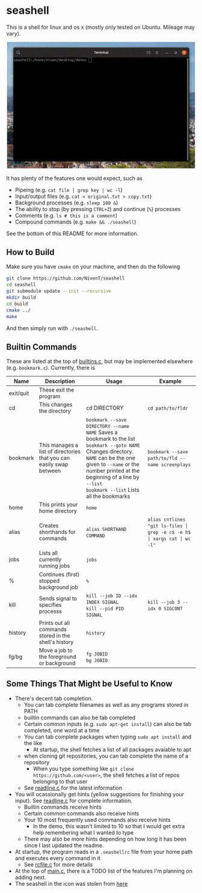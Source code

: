 # seashell

This is a shell for linux and os x (mostly only tested on Ubuntu. Mileage may vary). 

<p align="center"><img src="https://github.com/NivenT/seashell/blob/master/demo.gif" width="500" /></p>

It has plenty of the features one would expect, such as

* Pipeing (e.g. `cat file | grep key | wc -l`)
* Input/output files (e.g. `cat < original.txt > copy.txt`)
* Background processes (e.g. `sleep 100 &`)
* The ability to stop (by pressing `CTRL+Z`) and continue (`%`) processes 
* Comments (e.g. `ls # this is a comment`)
* Compound commands (e.g. `make && ./seashell`)

See the bottom of this README for more information.

## How to Build
Make sure you have `cmake` on your machine, and then do the following
```bash
git clone https://github.com/NivenT/seashell
cd seashell
git submodule update --init --recursive
mkdir build
cd build
cmake ../
make
```

And then simply run with `./seashell`.

## Builtin Commands

These are listed at the top of [builtins.c](https://github.com/NivenT/seashell/blob/master/src/builtins.c), but may be implemented elsewhere (e.g. `bookmark.c`). Currently, there is

Name | Description | Usage | Example
---- | ----------- | ----- | -------
exit/quit | These exit the program
cd | This changes the directory | cd DIRECTORY | `cd path/to/fldr`
bookmark | This manages a list of directories that you can easily swap between | `bookmark --save DIRECTORY --name NAME` Saves a bookmark to the list<br> `bookmark --goto NAME` Changes directory. `NAME` can be the one given to `--name` or the number printed at the beginning of a line by `--list`<br> `bookmark --list` Lists all the bookmarks | `bookmark --save path/to/fld --name screenplays`
home | This prints your home directory | `home`
alias | Creates shorthands for commands | `alias SHORTHAND COMMAND` | `alias cntlines "git ls-files \| grep -e c$ -e h$ \| xargs cat \| wc -l"` 
jobs | Lists all currently running jobs | `jobs`
% | Continues (first) stopped background job | `%`
kill | Sends signal to specifies processs | `kill --job ID --idx INDEX SIGNAL` <br> `kill --pid PID SIGNAL` | `kill --job 3 --idx 0 SIGCONT`
history | Prints out all commands stored in the shell's history | `history`
fg/bg | Move a job to the foreground or background | `fg JOBID` <br> `bg JOBID`

## Some Things That Might be Useful to Know

* There's decent tab completion.
  * You can tab complete filenames as well as any programs stored in PATH
  * builtin commands can also be tab completed
  * Certain common inputs (e.g. `sudo apt-get install`) can also be tab completed, one word at a time
  * You can tab complete packages when typing `sudo apt install` and the like
    * At startup, the shell fetches a list of all packages avaiable to apt
  * when cloning git repositories, you can tab complete the name of a repository
    * When you type something like `git clone https://github.com/<user>`, the shell fetches a list of repos belonging to that user
  * See [readline.c](https://github.com/NivenT/seashell/blob/master/src/readline.c) for the latest information
* You will ocassionally get hints (yellow suggestions for finishing your input). See [readline.c](https://github.com/NivenT/seashell/blob/master/src/readline.c) for complete information.
  * Builtin commands receive hints
  * Certain common commands also receive hints
  * Your 10 most frequently used commands also receive hints
    * In the demo, this wasn't limited to 10 so that I would get extra help remembering what I wanted to type
  * There may also be more hints depending on how long it has been since I last updated the readme.
* At startup, the program reads in a `.seashellrc` file from your home path and executes every command in it
  * See [rcfile.c](https://github.com/NivenT/seashell/blob/master/src/rcfile.c) for more details
* At the top of [main.c](https://github.com/NivenT/seashell/blob/master/src/main.c), there is a TODO list of the features I'm planning on adding next.
* The seashell in the icon was stolen from [here](https://pixabay.com/vectors/seashell-shell-ocean-beach-sea-1531572/)
